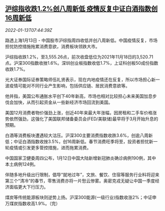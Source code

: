 <!--1642060862000-->
[沪综指收跌1.2%创八周新低 疫情反复中证白酒指数创16周新低](https://cn.reuters.com/article/china-stock-close-0113-thur-idCNKBS2JN0J4)
------

<div><i>2022-01-13T07:44:39Z</i></div><p>路透上海1月13日 - 中国股市沪综指周四收低并创八周新低。中国疫情反复，市场担忧防控措施拖累消费意欲，消费板块领跌大市。</p><p>沪综指收跌1.2%，至3,555.26点，前次收盘低位为2021年11月18日的3,520.71点。沪深300指数收挫1.6%。深圳创业板指数收低1.7%，上证科创板50成份指数收跌1.7%。</p><p>光大证券国际证券策略师伍礼贤表示，现在内地疫情还在反复，所以市场担心新一波疫情可能对不同行业产生影响，包括供应链、居民消费意欲等。</p><p>他并指，美国公布通胀水平创下40年新高，市场也相对比较担心未来美国加息步伐会加快，从而引起资金从一些新经济市场回流到美国。</p><p>美国12月消费者物价强劲上涨，创近40年来最大年涨幅，因房租和二手车价格涨势依然强劲，这强化了美国联邦储备委员会(FED/美联储)最早将于3月开始升息的预期。</p><p>白酒等消费板块遭遇较大沽压。沪深300主要消费指数收跌3.6%，创逾八周新低；中证白酒指数收挫3.5%，创16周新低。春节消费旺季将至，投资者担忧新一轮疫情或引发更多管控措施，进而拖累消费。</p><p>中国国家卫健委周四公布，1月12日中国大陆新增新冠肺炎确诊病例190例，其中本土病例124例。</p><p>伴随多地升级出行限制，倡导“就地过年”，文旅、餐饮、住宿等服务行业料将迎来第三个“清冷”的春节，零售消费亦将一片愁云惨雾。奥密克戎无疑让中国一季度经济面临更大下行压力。</p><p>煤炭等传统能源板块则逆势上扬。沪深300能源(一级行业)指数收涨2%；中证申万煤炭指数收高1.9%。（完）</p>
